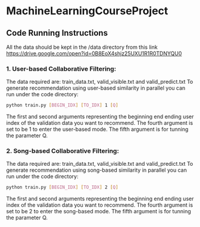 # MachineLearningCourseProject

## Code Running Instructions
All the data should be kept in the /data directory from this link https://drive.google.com/open?id=0B8EoX4shjz25UXU1R1R0TDNYQU0
### 1. User-based Collaborative Filtering:
The data required are: train_data.txt, valid_visible.txt and valid_predict.txt
To generate recommendation using user-based similarity in parallel you can run under the code directory:
```bash
python train.py [BEGIN_IDX] [TO_IDX] 1 [Q]
```
The first and second arguments representing the beginning end ending user index of the validation data you want to recommend. The fourth argument is set to be 1 to enter the user-based mode. The fifth argument is for tunning the parameter Q. 
### 2. Song-based Collaborative Filtering:
The data required are: train_data.txt, valid_visible.txt and valid_predict.txt
To generate recommendation using song-based similarity in parallel you can run under the code directory:
```bash
python train.py [BEGIN_IDX] [TO_IDX] 2 [Q]
```
The first and second arguments representing the beginning end ending user index of the validation data you want to recommend. The fourth argument is set to be 2 to enter the song-based mode. The fifth argument is for tunning the parameter Q. 
